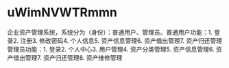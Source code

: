 # uWimNVWTRmmn
企业资产管理系统，系统分为（身份）：普通用户、管理员。普通用户功能：1. 登录2. 注册3. 修改密码4. 个人信息5. 资产信息管理6. 资产借出管理7. 资产归还管理管理员功能：1. 登录2. 个人中心3. 用户管理4. 资产分类管理5. 资产信息管理6. 资产借出管理7. 资产归还管理8. 资产维修管理 

